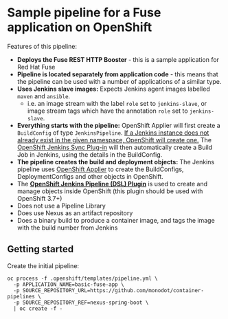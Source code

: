 # Sample pipeline for a Fuse application on OpenShift

Features of this pipeline:

- **Deploys the Fuse REST HTTP Booster** - this is a sample application for Red Hat Fuse
- **Pipeline is located separately from application code** - this means that the pipeline can be used with a number of applications of a similar type.
- **Uses Jenkins slave images:** Expects Jenkins agent images labelled `maven` and `ansible`.
  - i.e. an image stream with the label `role` set to `jenkins-slave`, or image stream tags which have the annotation `role` set to `jenkins-slave`.
- **Everything starts with the pipeline:** OpenShift Applier will first create a `BuildConfig` of type `JenkinsPipeline`. [If a Jenkins instance does not already exist in the given namespace, OpenShift will create one.][1] The [OpenShift Jenkins Sync Plug-in][syncplugin] will then automatically create a Build Job in Jenkins, using the details in the BuildConfig.
- **The pipeline creates the build and deployment objects:** The Jenkins pipeline uses [OpenShift Applier][applier] to create the BuildConfigs, DeploymentConfigs and other objects in OpenShift.
- The **[OpenShift Jenkins Pipeline (DSL) Plugin][clientplugin]** is used to create and manage objects inside OpenShift (this plugin should be used with OpenShift 3.7+)
- Does not use a Pipeline Library
- Does use Nexus as an artifact repository
- Does a binary build to produce a container image, and tags the image with the build number from Jenkins

## Getting started

Create the initial pipeline:

    oc process -f .openshift/templates/pipeline.yml \
      -p APPLICATION_NAME=basic-fuse-app \
      -p SOURCE_REPOSITORY_URL=https://github.com/monodot/container-pipelines \
      -p SOURCE_REPOSITORY_REF=nexus-spring-boot \
      | oc create -f -
    

[applier]: https://github.com/redhat-cop/openshift-applier
[1]: https://docs.openshift.com/container-platform/3.9/architecture/core_concepts/builds_and_image_streams.html#pipeline-build
[syncplugin]: https://github.com/openshift/jenkins-sync-plugin
[clientplugin]: https://github.com/openshift/jenkins-client-plugin
[resthttpbooster]: https://github.com/jboss-fuse/fuse-rest-http-booster
